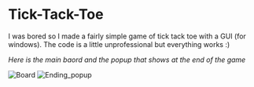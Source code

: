 # Tick-Tack-Toe
I was bored so I made a fairly simple game of tick tack toe with a GUI (for windows). The code is a little unprofessional but everything works :)

*Here is the main baord and the popup that shows at the end of the game*

![Board](https://i.imgur.com/nN0Q0NW.png) ![Ending_popup](https://i.imgur.com/kd7EqIN.png)
